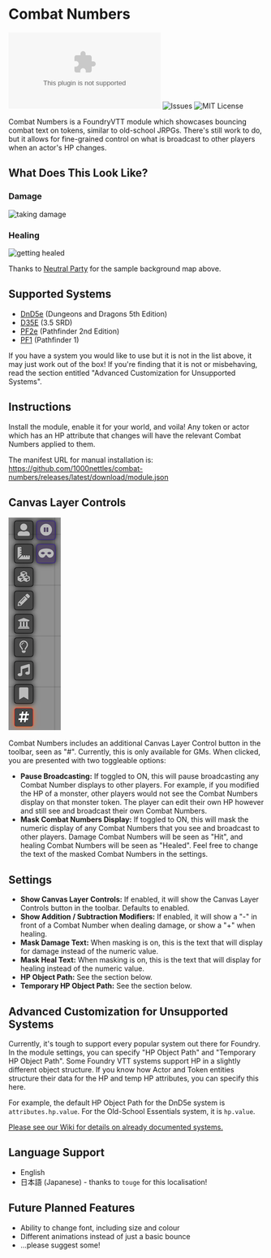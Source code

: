 # Combat Numbers

![Downloads](https://img.shields.io/github/downloads/1000nettles/combat-numbers/latest/combat-numbers-v0.3.1.zip?style=flat-square)
![Issues](https://img.shields.io/github/issues/1000nettles/combat-numbers?style=flat-square)
![MIT License](https://img.shields.io/github/license/1000nettles/combat-numbers?style=flat-square)

Combat Numbers is a FoundryVTT module which showcases bouncing combat text on tokens, similar to old-school JRPGs. There's still work to do, but it allows for fine-grained control on what is broadcast to other players when an actor's HP changes. 

## What Does This Look Like?

### Damage
![taking damage](img/preview1.gif)

### Healing 
![getting healed](img/preview2.gif)

Thanks to [Neutral Party](https://www.patreon.com/neutralparty) for the sample background map above.

## Supported Systems

* [DnD5e](https://foundryvtt.com/packages/dnd5e/) (Dungeons and Dragons 5th Edition)
* [D35E](https://foundryvtt.com/packages/D35E/) (3.5 SRD)
* [PF2e](https://foundryvtt.com/packages/pf2e/) (Pathfinder 2nd Edition)
* [PF1](https://foundryvtt.com/packages/pf1/) (Pathfinder 1)

If you have a system you would like to use but it is not in the list above, it may just work out of the box! If you're finding that it is not or misbehaving, read the section entitled "Advanced Customization for Unsupported Systems".

## Instructions

Install the module, enable it for your world, and voila! Any token or actor which has an HP attribute that changes will have the relevant Combat Numbers applied to them.

The manifest URL for manual installation is: https://github.com/1000nettles/combat-numbers/releases/latest/download/module.json

## Canvas Layer Controls

![The Combat Numbers Canvas Layer Controls in the Toolbar](img/canvas_layer_controls.png)

Combat Numbers includes an additional Canvas Layer Control button in the toolbar, seen as "#". Currently, this is only available for GMs. When clicked, you are presented with two toggleable options:

* **Pause Broadcasting:** If toggled to ON, this will pause broadcasting any Combat Number displays to other players. For example, if you modified the HP of a monster, other players would not see the Combat Numbers display on that monster token. The player can edit their own HP however and still see and broadcast their own Combat Numbers.
* **Mask Combat Numbers Display:** If toggled to ON, this will mask the numeric display of any Combat Numbers that you see and broadcast to other players. Damage Combat Numbers will be seen as "Hit", and healing Combat Numbers will be seen as "Healed". Feel free to change the text of the masked Combat Numbers in the settings.

## Settings

* **Show Canvas Layer Controls:** If enabled, it will show the Canvas Layer Controls button in the toolbar. Defaults to enabled.  
* **Show Addition / Subtraction Modifiers:** If enabled, it will show a "-" in front of a Combat Number when dealing damage, or show a "+" when healing.
* **Mask Damage Text:** When masking is on, this is the text that will display for damage instead of the numeric value.
* **Mask Heal Text:** When masking is on, this is the text that will display for healing instead of the numeric value.
* **HP Object Path:** See the section below.
* **Temporary HP Object Path:** See the section below.

## Advanced Customization for Unsupported Systems

Currently, it's tough to support every popular system out there for Foundry. In the module settings, you can specify "HP Object Path" and "Temporary HP Object Path". Some Foundry VTT systems support HP in a slightly different object structure. If you know how Actor and Token entities structure their data for the HP and temp HP attributes, you can specify this here.

For example, the default HP Object Path for the DnD5e system is `attributes.hp.value`. For the Old-School Essentials system, it is `hp.value`.

[Please see our Wiki for details on already documented systems.](https://github.com/1000nettles/combat-numbers/wiki/Advanced-Customization-for-Unsupported-Systems)

## Language Support

* English
* 日本語 (Japanese) - thanks to `touge` for this localisation!

## Future Planned Features

* Ability to change font, including size and colour
* Different animations instead of just a basic bounce
* ...please suggest some!
